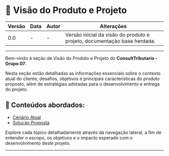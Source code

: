 # 📌 Visão do Produto e Projeto

| Versão | Data | Autor | Alterações |
|--------|------|-------|------------|
| 0.0    | -    | -     | Versão inicial da visão do produto e projeto, documentação base herdada. |

---

Bem-vindo à seção de Visão do Produto e Projeto do **ConsultTributario - Grupo 07**.

Nesta seção estão detalhadas as informações essenciais sobre o contexto atual do cliente, desafios, objetivos e principais características do produto proposto, além de estratégias adotadas para o desenvolvimento e entrega do projeto.

## 📑 Conteúdos abordados:

- [Cenário Atual](cenario-atual/introducao-negocio.md)
- [Solução Proposta](solucao-proposta/objetivos-produto.md)
<!-- - [Estratégias de Engenharia de Software](estrategias-engenharia-software.md)
- [Cronograma de Entregas](cronograma-entregas.md)
- [Interação Entre Equipe e Cliente](interacao-equipe-cliente.md)
- [Engenharia de Requisitos](engenharia-requisitos.md)
- [Requisitos de Software](requisitos-software.md)
- [Definição de DoR e DoD](dor-dod.md)
- [Product Backlog](product-backlog.md)
- [Lições Aprendidas](licoes-aprendidas.md) -->

Explore cada tópico detalhadamente através da navegação lateral, a fim de entender o escopo, os objetivos e o impacto esperado com o desenvolvimento deste projeto.

---

